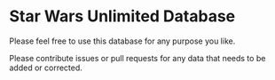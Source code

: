# Star Wars Unlimited Database

Please feel free to use this database for any purpose you like.

Please contribute issues or pull requests for any data that needs to be added or corrected.
